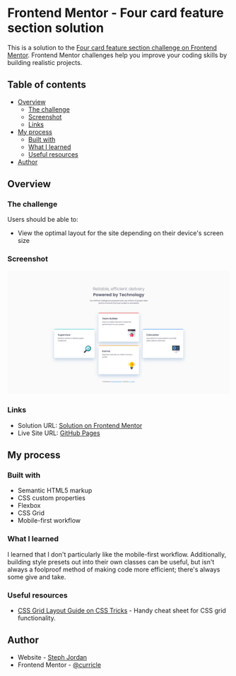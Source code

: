 # Frontend Mentor - Four card feature section solution

This is a solution to the [Four card feature section challenge on Frontend Mentor](https://www.frontendmentor.io/challenges/four-card-feature-section-weK1eFYK). Frontend Mentor challenges help you improve your coding skills by building realistic projects. 

## Table of contents

- [Overview](#overview)
  - [The challenge](#the-challenge)
  - [Screenshot](#screenshot)
  - [Links](#links)
- [My process](#my-process)
  - [Built with](#built-with)
  - [What I learned](#what-i-learned)
  - [Useful resources](#useful-resources)
- [Author](#author)

## Overview

### The challenge

Users should be able to:

- View the optimal layout for the site depending on their device's screen size

### Screenshot

![](images/screenshot.png)

### Links

- Solution URL: [Solution on Frontend Mentor](https://www.frontendmentor.io/solutions/four-card-feature-section-with-flexbox-and-css-grid-igCK4aQKAq)
- Live Site URL: [GitHub Pages](https://curricle.github.io/Four-card-feature-section/)

## My process

### Built with

- Semantic HTML5 markup
- CSS custom properties
- Flexbox
- CSS Grid
- Mobile-first workflow

### What I learned

I learned that I don't particularly like the mobile-first workflow. Additionally, building style presets out into their own classes can be useful, but isn't always a foolproof method of making code more efficient; there's always some give and take.

### Useful resources

- [CSS Grid Layout Guide on CSS Tricks](https://css-tricks.com/snippets/css/complete-guide-grid/) - Handy cheat sheet for CSS grid functionality.

## Author

- Website - [Steph Jordan](https://jordanmakes.com)
- Frontend Mentor - [@curricle](https://www.frontendmentor.io/profile/curricle)
